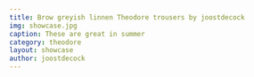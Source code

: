 ```yaml
---
title: Brow greyish linnen Theodore trousers by joostdecock
img: showcase.jpg
caption: These are great in summer
category: theodore
layout: showcase
author: joostdecock
---
```

